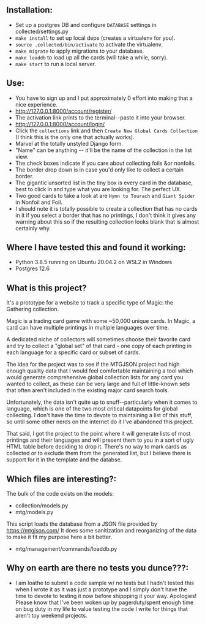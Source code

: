 ## Installation:

- Set up a postgres DB and configure `DATABASE` settings in collected/settings.py
- `make install` to set up local deps (creates a virtualenv for you).
- `source .collected/bin/activate` to activate the virtualenv.
- `make migrate` to apply migrations to your database. 
- `make loaddb` to load up all the cards (will take a while, sorry).
- `make start` to run a local server.

## Use:
- You have to sign up and I put approximately 0 effort into making that a nice experience.
- http://127.0.0.1:8000/account/register/
- The activation link prints to the terminal--paste it into your browser.
- http://127.0.0.1:8000/account/login/
- Click the `collections` link and then `Create New Global Cards Collection` (I think this is the only one that actually works).
- Marvel at the totally unstyled Django form.
- "Name" can be anything -- it'll be the name of the collection in the list view.
- The check boxes indicate if you care about collecting foils &or nonfoils.
- The border drop down is in case you'd only like to collect a certain border.
- The gigantic unsorted list in the tiny box is every card in the database, best to click in and type what you are looking for. The perfect UX.
- Two good cards to take a look at are `Hymn to Tourach` and `Giant Spider` in Nonfoil and Foil.
- I should note it is totally possible to create a collection that has no cards in it if you select a border that has no printings, I don't think it gives any warning about this so if the resulting collection looks blank that is almost certainly why. 

## Where I have tested this and found it working:
- Python 3.8.5 running on Ubuntu 20.04.2 on WSL2 in Windows
- Postgres 12.6

## What is this project?

It's a prototype for a website to track a specific type of Magic: the Gathering collection.

Magic is a trading card game with some ~50,000 unique cards. In Magic, a card can have multiple printings in multiple languages over time.

A dedicated niche of collectors will sometimes choose their favorite card and try to collect a "global set" of that card - one copy of each printing in each language for a specific card or subset of cards.

The idea for the project was to see if the MTGJSON project had high enough quality data that I would feel comfortable maintaining a tool which would generate comprehensive global collection lists for any card you wanted to collect, as these can be very large and full of little-known sets  that often aren't included in the existing major card search tools.

Unfortunately, the data isn't quite up to snuff--particularly when it comes to language, which is one of the two most critical datapoints for global collecting. I don't have the time to devote to maintaining a list of this stuff, so until some other nerds on the internet do it I've abandoned this project.

That said, I got the project to the point where it will generate lists of most printings and their languages and will present them to you in a sort of ugly HTML table before deciding to drop it. There's no way to mark cards as collected or to exclude them from the generated list, but I believe there is support for it in the template and the databse.


## Which files are interesting?:

The bulk of the code exists on the models:

- collection/models.py
- mtg/models.py

This script loads the database from a JSON file provided by https://mtgjson.com/
It does some sanitization and reorganizing of the data to make it fit my purpose here
a bit better.

- mtg/management/commands/loaddb.py

## Why on earth are there no tests you dunce???:

- I am loathe to submit a code sample w/ no tests but I hadn't tested this
when I wrote it as it was just a prototype and I simply don't have the time to devote
to testing it now before shippping it your way. Apologies! Please know that I've been
woken up by pagerduty/spent enough time on bug duty in my life to value testing the code
I write for things that aren't toy weekend projects.